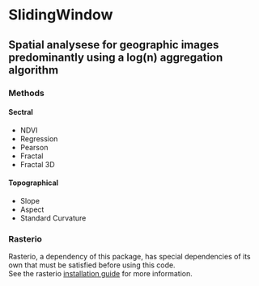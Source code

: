 # SlidingWindow  

## Spatial analysese for geographic images predominantly using a log(n) aggregation algorithm  

### Methods  
#### Sectral  
* NDVI  
* Regression  
* Pearson  
* Fractal  
* Fractal 3D  

#### Topographical  
* Slope  
* Aspect  
* Standard Curvature  

### Rasterio
Rasterio, a dependency of this package, has special dependencies of its own that must be satisfied before using this code.  
See the rasterio [installation guide](https://rasterio.readthedocs.io/en/latest/installation.html) for more information.
